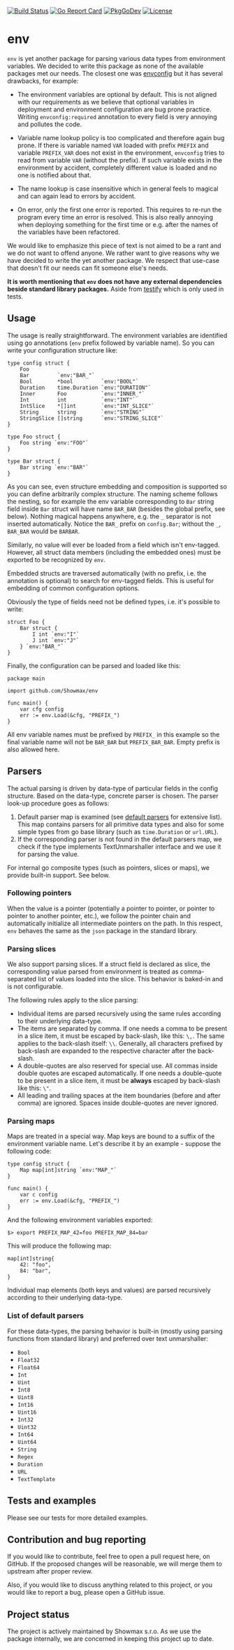 [![Build Status](https://travis-ci.org/Showmax/env.svg?branch=master)](https://travis-ci.org/Showmax/env)
[![Go Report Card](https://goreportcard.com/badge/github.com/Showmax/env)](https://goreportcard.com/report/github.com/Showmax/env)
[![PkgGoDev](https://pkg.go.dev/badge/github.com/Showmax/env)](https://pkg.go.dev/github.com/Showmax/env)
[![License](https://img.shields.io/badge/License-Apache%202.0-blue.svg)](https://opensource.org/licenses/Apache-2.0)

# env

`env` is yet another package for parsing various data types from environment
variables. We decided to write this package as none of the available
packages met our needs. The closest one was
[envconfig](https://github.com/kelseyhightower/envconfig) but it has several
drawbacks, for example:

* The environment variables are optional by default. This is not aligned
  with our requirements as we believe that optional variables in deployment
  and environment configuration are bug prone practice. Writing
  `envconfig:required` annotation to every field is very annoying and
  pollutes the code.

* Variable name lookup policy is too complicated and therefore again bug prone.
  If there is variable named `VAR` loaded with prefix `PREFIX` and variable
  `PREFIX_VAR` does not exist in the environment, `envconfig` tries to read
  from variable `VAR` (without the prefix). If such variable exists in the
  environment by accident, completely different value is loaded and no one
  is notified about that.

* The name lookup is case insensitive which in general feels to magical and
  can again lead to errors by accident.

* On error, only the first one error is reported. This requires to re-run
  the program every time an error is resolved. This is also really annoying
  when deploying something for the first time or e.g. after the names of the
  variables have been refactored.

We would like to emphasize this piece of text is not aimed to be a rant and
we do not want to offend anyone. We rather want to give reasons why we have
decided to write the yet another package. We respect that use-case that
doesn't fit our needs can fit someone else's needs.

**It is worth mentioning that `env` does not have any external dependencies
beside standard library packages.** Aside from
[testify](https://github.com/stretchr/testify) which is only used in tests.

## Usage

The usage is really straightforward. The environment variables are
identified using go annotations (`env` prefix followed by variable name). So
you can write your configuration structure like:

```
type config struct {
	Foo
	Bar         `env:"BAR_"`
	Bool        *bool         `env:"BOOL"`
	Duration    time.Duration `env:"DURATION"`
	Inner       Foo           `env:"INNER_"`
	Int         int           `env:"INT"`
	IntSlice    *[]int        `env:"INT_SLICE"`
	String      string        `env:"STRING"`
	StringSlice []string      `env:"STRING_SLICE"`
}

type Foo struct {
	Foo string `env:"FOO"`
}

type Bar struct {
	Bar string `env:"BAR"`
}

```

As you can see, even structure embedding and composition is supported so you
can define arbitrarily complex structure. The naming scheme follows the
nesting, so for example the env variable corresponding to `Bar` string field
inside `Bar` struct will have name `BAR_BAR` (besides the global prefix, see
below). Nothing magical happens anywhere, e.g. the `_` separator is not
inserted automatically. Notice the `BAR_` prefix on `config.Bar`; without
the `_`, `BAR_BAR` would be `BARBAR`.

Similarly, no value will ever be loaded from a field which isn't env-tagged.
However, all struct data members (including the embedded ones) must be
exported to be recognized by `env`.

Embedded structs are traversed automatically (with no prefix, i.e. the
annotation is optional) to search for env-tagged fields. This is useful for
embedding of common configuration options.

Obviously the type of fields need not be defined types, i.e. it's possible
to write:

```
struct Foo {
    Bar struct {
        I int `env:"I"`
        J int `env:"J"`
    } `env:"BAR_"`
}
```

Finally, the configuration can be parsed and loaded like this:

```
package main

import github.com/Showmax/env

func main() {
	var cfg config
	err := env.Load(&cfg, "PREFIX_")
}
```

All env variable names must be prefixed by `PREFIX_` in this example so the
final variable name will not be `BAR_BAR` but `PREFIX_BAR_BAR`. Empty prefix
is also allowed here.

## Parsers

The actual parsing is driven by data-type of particular fields in the config
structure. Based on the data-type, concrete parser is chosen. The parser
look-up procedure goes as follows:

1. Default parser map is examined (see [default
   parsers](#list-of-default-parsers) for extensive list).  This map contains
   parsers for all primitive data types and also for some simple types from
   go base library (such as `time.Duration` or `url.URL`).
2. If the corresponding parser is not found in the default parsers map, we
   check if the type implements TextUnmarshaller interface and we use it for
   parsing the value.

For internal go composite types (such as pointers, slices or maps), we
provide built-in support. See below.

### Following pointers

When the value is a pointer (potentially a pointer to pointer, or pointer to
pointer to another pointer, etc.), we follow the pointer chain and
automatically initialize all intermediate pointers on the path. In this
respect, `env` behaves the same as the `json` package in the standard
library.

### Parsing slices

We also support parsing slices. If a struct field is declared as slice, the
corresponding value parsed from environment is treated as comma-separated
list of values loaded into the slice. This behavior is baked-in and is not
configurable.

The following rules apply to the slice parsing:

* Individual items are parsed recursively using the same rules according to
  their underlying data-type.
* The items are separated by comma. If one needs a comma to be present in a
  slice item, it must be escaped by back-slash, like this: `\,`. The same
  applies to the back-slash itself: `\\`. Generally, all characters prefixed
  by back-slash are expanded to the respective character after the
  back-slash.
* A double-quotes are also reserved for special use. All commas inside
  double quotes are escaped automatically. If one needs a double-quote to be
  present in a slice item, it must be **always** escaped by back-slash like
  this: `\"`.
* All leading and trailing spaces at the item boundaries (before and after
  comma) are ignored. Spaces inside double-quotes are never ignored.

### Parsing maps

Maps are treated in a special way. Map keys are bound to a suffix of the
environment variable name. Let's describe it by an example - suppose the
following code:

```
type config struct {
	Map map[int]string `env:"MAP_"`
}

func main() {
	var c config
	err := env.Load(&cfg, "PREFIX_")
}
```

And the following environment variables exported:

```
$> export PREFIX_MAP_42=foo PREFIX_MAP_84=bar
```

This will produce the following map:

```
map[int]string{
	42: "foo",
	84: "bar",
}
```

Individual map elements (both keys and values) are parsed recursively
according to their underlying data-type.

### List of default parsers

For these data-types, the parsing behavior is built-in (mostly using parsing
functions from standard library) and preferred over text unmarshaller:

- `Bool`
- `Float32`
- `Float64`
- `Int`
- `Uint`
- `Int8`
- `Uint8`
- `Int16`
- `Uint16`
- `Int32`
- `Uint32`
- `Int64`
- `Uint64`
- `String`
- `Regex`
- `Duration`
- `URL`
- `TextTemplate`


## Tests and examples

Please see our tests for more detailed examples.

## Contribution and bug reporting

If you would like to contribute, feel free to open a pull request here, on
GitHub. If the proposed changes will be reasonable, we will merge them to
upstream after proper review.

Also, if you would like to discuss anything related to this project, or you
would like to report a bug, please open a GitHub issue.

## Project status

The project is actively maintained by Showmax s.r.o. As we use the package
internally, we are concerned in keeping this project up to date.

